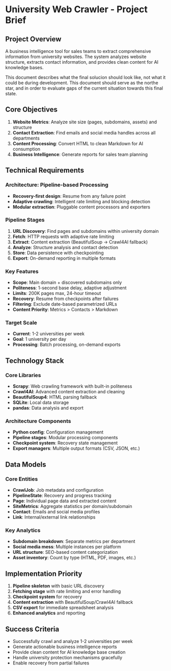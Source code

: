 # University Web Crawler - Project Brief

## Project Overview
A business intelligence tool for sales teams to extract comprehensive information from university websites. The system analyzes website structure, extracts contact information, and provides clean content for AI knowledge bases.

This document describes what the final solucion should look like, not what it could be during  development. This document should serve as the northe star, and in order to evaluate gaps of the current situation towards this final state.

## Core Objectives
1. **Website Metrics**: Analyze site size (pages, subdomains, assets) and structure
2. **Contact Extraction**: Find emails and social media handles across all departments
3. **Content Processing**: Convert HTML to clean Markdown for AI consumption
4. **Business Intelligence**: Generate reports for sales team planning

## Technical Requirements

### Architecture: Pipeline-based Processing
- **Recovery-first design**: Resume from any failure point
- **Adaptive crawling**: Intelligent rate limiting and blocking detection
- **Modular extraction**: Pluggable content processors and exporters

### Pipeline Stages
1. **URL Discovery**: Find pages and subdomains within university domain
2. **Fetch**: HTTP requests with adaptive rate limiting
3. **Extract**: Content extraction (BeautifulSoup → Crawl4AI fallback)
4. **Analyze**: Structure analysis and contact detection
5. **Store**: Data persistence with checkpointing
6. **Export**: On-demand reporting in multiple formats

### Key Features
- **Scope**: Main domain + discovered subdomains only
- **Politeness**: 1-second base delay, adaptive adjustment
- **Limits**: 200K pages max, 24-hour timeout
- **Recovery**: Resume from checkpoints after failures
- **Filtering**: Exclude date-based parametrized URLs
- **Content Priority**: Metrics > Contacts > Markdown

### Target Scale
- **Current**: 1-2 universities per week
- **Goal**: 1 university per day
- **Processing**: Batch processing, on-demand exports

## Technology Stack

### Core Libraries
- **Scrapy**: Web crawling framework with built-in politeness
- **Crawl4AI**: Advanced content extraction and cleaning
- **BeautifulSoup4**: HTML parsing fallback
- **SQLite**: Local data storage
- **pandas**: Data analysis and export

### Architecture Components
- **Python config**: Configuration management
- **Pipeline stages**: Modular processing components
- **Checkpoint system**: Recovery state management
- **Export managers**: Multiple output formats (CSV, JSON, etc.)

## Data Models

### Core Entities
- **CrawlJob**: Job metadata and configuration
- **PipelineState**: Recovery and progress tracking  
- **Page**: Individual page data and extracted content
- **SiteMetrics**: Aggregate statistics per domain/subdomain
- **Contact**: Emails and social media profiles
- **Link**: Internal/external link relationships

### Key Analytics
- **Subdomain breakdown**: Separate metrics per department
- **Social media mess**: Multiple instances per platform
- **URL structure**: SEO-based content categorization
- **Asset inventory**: Count by type (HTML, PDF, images, etc.)

## Implementation Priority
1. **Pipeline skeleton** with basic URL discovery
2. **Fetching stage** with rate limiting and error handling
3. **Checkpoint system** for recovery
4. **Content extraction** with BeautifulSoup/Crawl4AI fallback
5. **CSV export** for immediate spreadsheet analysis
6. **Enhanced analytics** and reporting

## Success Criteria
- Successfully crawl and analyze 1-2 universities per week
- Generate actionable business intelligence reports
- Provide clean content for AI knowledge base creation
- Handle university protection mechanisms gracefully
- Enable recovery from partial failures